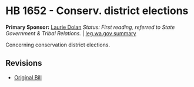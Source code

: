 # HB 1652 - Conserv. district elections
**Primary Sponsor:** [Laurie Dolan](/person/leg/laurie.dolan.md)
*Status: First reading, referred to State Government & Tribal Relations.* | [leg.wa.gov summary](https://app.leg.wa.gov/billsummary?BillNumber=1652&Year=2021)

Concerning conservation district elections.

## Revisions
* [Original Bill](1/)